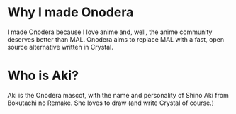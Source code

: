 # Why I made Onodera
I made Onodera because I love anime and, well, the anime community deserves better than MAL. Onodera aims to replace MAL with a fast, open source alternative written in Crystal.

# Who is Aki?
Aki is the Onodera mascot, with the name and personality of Shino Aki from Bokutachi no Remake. She loves to draw (and write Crystal of course.)
